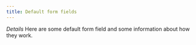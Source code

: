 ```yaml
---
title: Default form fields
---
```


*Details* 
Here are some default form field and some information about how they work.